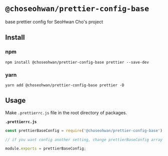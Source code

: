 # `@choseohwan/prettier-config-base`

base prettier config for SeoHwan Cho's project

## Install

### npm
```shell
npm install @choseohwan/prettier-config-base prettier --save-dev
```

### yarn
```shell
yarn add @choseohwan/prettier-config-base prettier -D
```

## Usage

Make `.prettierrc.js` file in the root directory of packages.

**`.prettierrc.js`**
```javascript
const prettierBaseConfig = require('@choseohwan/prettier-config-base');

// if you want config another setting, change prettierBaseConfig array

module.exports = prettierBaseConfig;
```
